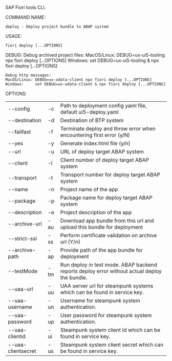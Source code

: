 SAP Fiori tools CLI.

COMMAND NAME:

    deploy - Deploy project bundle to ABAP system

USAGE:

    fiori deploy [...OPTIONS]

DEBUG:
    Debug archived project files:
    MacOS/Linux: DEBUG=ux-ui5-tooling npx fiori deploy [...OPTIONS]
    Windows:     set DEBUG=ux-ui5-tooling & npx fiori deploy [...OPTIONS]

    Debug http messages:
    MacOS/Linux: DEBUG=ux-odata-client npx fiori deploy [...OPTIONS]
    Windows:     set DEBUG=ux-odata-client & npx fiori deploy [...OPTIONS]

OPTIONS:

|                |     |             |
|----------------|-----|-------------|
| --config       | -c  | Path to deployment config yaml file, default ui5-deploy.yaml |
| --destination  | -d  | Destination of BTP system |
| --failfast     | -f  | Terminate deploy and throw error when encountering first error (y/N) |
| --yes          | -y  | Generate index.html file (y/n) |
| --url          | -u  | URL of deploy target ABAP system |
| --client       | -l  | Client number of deploy target ABAP system |
| --transport    | -t  | Transport number for deploy target ABAP system |
| --name         | -n  | Project name of the app |
| --package      | -p  | Package name for deploy target ABAP system |
| --description  | -e  | Project description of the app |
| --archive-url  | -au | Download app bundle from this url and upload this bundle for deployment |
| --strict-ssl   | -ss | Perform certificate validation on archive url (Y/n)|
| --archive-path | -ap | Provide path of the app bundle for deployment |
| --testMode     | -tm | Run deploy in test mode. ABAP backend reports deploy error without actual deploy the bundle. |
| --uaa-url      | -uu | UAA server url for steampunk systems which can be found in service key. |
| --uaa-username | -un | Username for steampunk system authentication. |
| --uaa-password | -up | User password for steampunk system authentication. |
| --uaa-clientid | -ui | Steampunk system client Id which can be found in service key. |
| --uaa-clientsecret | -us | Steampunk system client secret which can be found in service key. |
